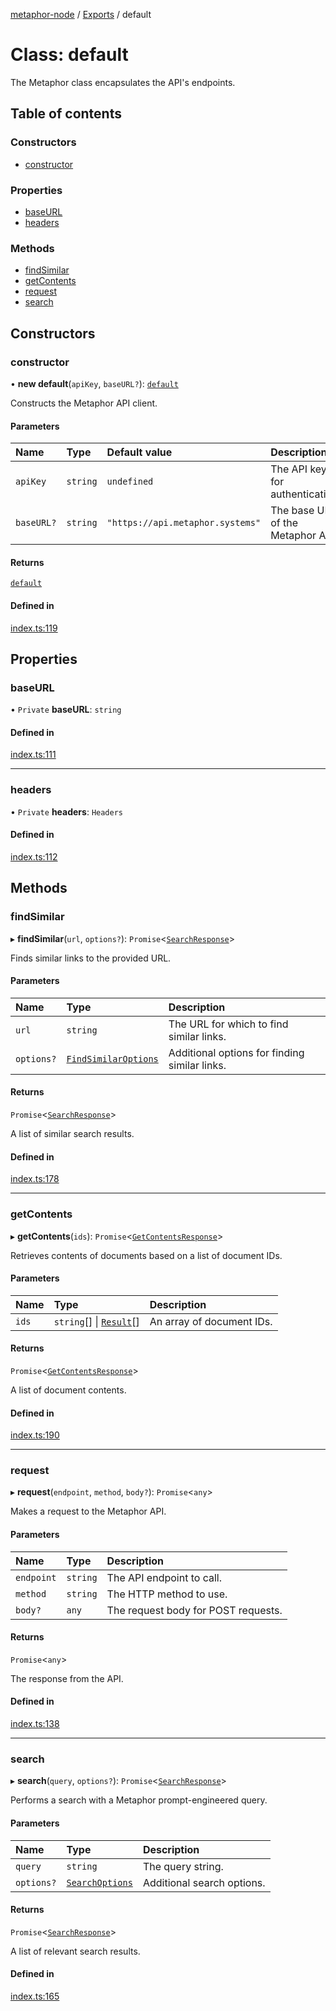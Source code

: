 [metaphor-node](../README.md) / [Exports](../modules.md) / default

# Class: default

The Metaphor class encapsulates the API's endpoints.

## Table of contents

### Constructors

- [constructor](default.md#constructor)

### Properties

- [baseURL](default.md#baseurl)
- [headers](default.md#headers)

### Methods

- [findSimilar](default.md#findsimilar)
- [getContents](default.md#getcontents)
- [request](default.md#request)
- [search](default.md#search)

## Constructors

### constructor

• **new default**(`apiKey`, `baseURL?`): [`default`](default.md)

Constructs the Metaphor API client.

#### Parameters

| Name | Type | Default value | Description |
| :------ | :------ | :------ | :------ |
| `apiKey` | `string` | `undefined` | The API key for authentication. |
| `baseURL?` | `string` | `"https://api.metaphor.systems"` | The base URL of the Metaphor API. |

#### Returns

[`default`](default.md)

#### Defined in

[index.ts:119](https://github.com/metaphorsystems/metaphor-node/blob/553b699/packages/core/src/index.ts#L119)

## Properties

### baseURL

• `Private` **baseURL**: `string`

#### Defined in

[index.ts:111](https://github.com/metaphorsystems/metaphor-node/blob/553b699/packages/core/src/index.ts#L111)

___

### headers

• `Private` **headers**: `Headers`

#### Defined in

[index.ts:112](https://github.com/metaphorsystems/metaphor-node/blob/553b699/packages/core/src/index.ts#L112)

## Methods

### findSimilar

▸ **findSimilar**(`url`, `options?`): `Promise`\<[`SearchResponse`](../interfaces/SearchResponse.md)\>

Finds similar links to the provided URL.

#### Parameters

| Name | Type | Description |
| :------ | :------ | :------ |
| `url` | `string` | The URL for which to find similar links. |
| `options?` | [`FindSimilarOptions`](../interfaces/FindSimilarOptions.md) | Additional options for finding similar links. |

#### Returns

`Promise`\<[`SearchResponse`](../interfaces/SearchResponse.md)\>

A list of similar search results.

#### Defined in

[index.ts:178](https://github.com/metaphorsystems/metaphor-node/blob/553b699/packages/core/src/index.ts#L178)

___

### getContents

▸ **getContents**(`ids`): `Promise`\<[`GetContentsResponse`](../interfaces/GetContentsResponse.md)\>

Retrieves contents of documents based on a list of document IDs.

#### Parameters

| Name | Type | Description |
| :------ | :------ | :------ |
| `ids` | `string`[] \| [`Result`](../interfaces/Result.md)[] | An array of document IDs. |

#### Returns

`Promise`\<[`GetContentsResponse`](../interfaces/GetContentsResponse.md)\>

A list of document contents.

#### Defined in

[index.ts:190](https://github.com/metaphorsystems/metaphor-node/blob/553b699/packages/core/src/index.ts#L190)

___

### request

▸ **request**(`endpoint`, `method`, `body?`): `Promise`\<`any`\>

Makes a request to the Metaphor API.

#### Parameters

| Name | Type | Description |
| :------ | :------ | :------ |
| `endpoint` | `string` | The API endpoint to call. |
| `method` | `string` | The HTTP method to use. |
| `body?` | `any` | The request body for POST requests. |

#### Returns

`Promise`\<`any`\>

The response from the API.

#### Defined in

[index.ts:138](https://github.com/metaphorsystems/metaphor-node/blob/553b699/packages/core/src/index.ts#L138)

___

### search

▸ **search**(`query`, `options?`): `Promise`\<[`SearchResponse`](../interfaces/SearchResponse.md)\>

Performs a search with a Metaphor prompt-engineered query.

#### Parameters

| Name | Type | Description |
| :------ | :------ | :------ |
| `query` | `string` | The query string. |
| `options?` | [`SearchOptions`](../interfaces/SearchOptions.md) | Additional search options. |

#### Returns

`Promise`\<[`SearchResponse`](../interfaces/SearchResponse.md)\>

A list of relevant search results.

#### Defined in

[index.ts:165](https://github.com/metaphorsystems/metaphor-node/blob/553b699/packages/core/src/index.ts#L165)

